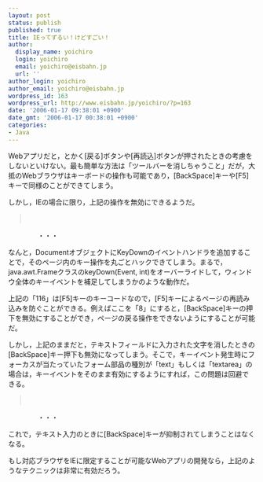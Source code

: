 ```yaml
---
layout: post
status: publish
published: true
title: IEってずるい！けどすごい！
author:
  display_name: yoichiro
  login: yoichiro
  email: yoichiro@eisbahn.jp
  url: ''
author_login: yoichiro
author_email: yoichiro@eisbahn.jp
wordpress_id: 163
wordpress_url: http://www.eisbahn.jp/yoichiro/?p=163
date: '2006-01-17 09:38:01 +0900'
date_gmt: '2006-01-17 00:38:01 +0900'
categories:
- Java
---
```


Webアプリだと，とかく[戻る]ボタンや[再読込]ボタンが押されたときの考慮をしないといけない。最も簡単な方法は「ツールバーを消しちゃうこと」だが，大抵のWebブラウザはキーボードの操作も可能であり，[BackSpace]キーや[F5]キーで同様のことができてしまう。

しかし，IEの場合に限り，上記の操作を無効にできるようだ。

>　　
　　　　

　　
　　・・・


なんと，DocumentオブジェクトにKeyDownのイベントハンドラを追加することで，そのページ内のキー操作を丸ごとハックできてしまう。まるで，java.awt.FrameクラスのkeyDown(Event, int)をオーバーライドして，ウィンドウ全体のキーイベントを補足してしまうかのような動作だ。

上記の「116」は[F5]キーのキーコードなので，[F5]キーによるページの再読み込みを防ぐことができる。例えばここを「8」にすると，[BackSpace]キーの押下を無効にすることができ，ページの戻る操作をできないようにすることが可能だ。

しかし，上記のままだと，テキストフィールドに入力された文字を消したときの[BackSpace]キー押下も無効になってしまう。そこで，キーイベント発生時にフォーカスが当たっていたフォーム部品の種別が「text」もしくは「textarea」の場合は，キーイベントをそのまま有効にするようにすれば，この問題は回避できる。

>　　
　　　　

　　
　　・・・


これで，テキスト入力のときに[BackSpace]キーが抑制されてしまうことはなくなる。

もし対応ブラウザをIEに限定することが可能なWebアプリの開発なら，上記のようなテクニックは非常に有効だろう。
